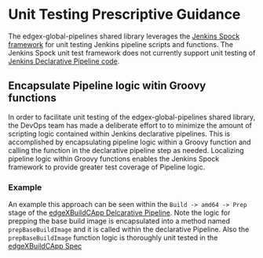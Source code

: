 # Unit Testing Prescriptive Guidance

The edgex-global-pipelines shared library leverages the [Jenkins Spock framework](https://github.com/ExpediaGroup/jenkins-spock) for unit testing Jenkins pipeline scripts and functions. The Jenkins Spock unit test framework does not currently support unit testing of [Jenkins Declarative Pipeline code](https://www.jenkins.io/doc/book/pipeline/syntax/#declarative-pipeline).

## Encapsulate Pipeline logic witin Groovy functions
In order to facilitate unit testing of the edgex-global-pipelines shared library, the DevOps team has made a deliberate effort to to minimize the amount of scripting logic contained within Jenkins declarative pipelines. This is accomplished by encapsulating pipeline logic within a Groovy function and calling the function in the declarative pipeline step as needed. Localizing pipeline logic within Groovy functions enables the Jenkins Spock framework to provide greater test coverage of Pipeline logic.

### Example
An example this approach can be seen within the `Build -> amd64 -> Prep` stage of the [edgeXBuildCApp Delcarative Pipeline](https://github.com/edgexfoundry/edgex-global-pipelines/blob/master/vars/edgeXBuildCApp.groovy). Note the logic for prepping the base build image is encapsulated into a method named `prepBaseBuildImage` and it is called within the declarative Pipeline. Also the `prepBaseBuildImage` function logic is thoroughly unit tested in the [edgeXBuildCApp Spec](https://github.com/edgexfoundry/edgex-global-pipelines/blob/master/src/test/groovy/edgeXBuildCAppSpec.groovy)